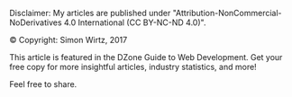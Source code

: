 Disclaimer: My articles are published under "Attribution-NonCommercial-NoDerivatives 4.0 International (CC BY-NC-ND 4.0)".

© Copyright: Simon Wirtz, 2017

This article is featured in the DZone Guide to Web Development. Get your free copy for more insightful articles, industry statistics, and more!

Feel free to share.

